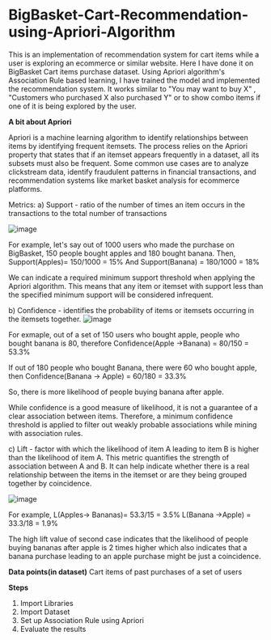 # BigBasket-Cart-Recommendation-using-Apriori-Algorithm

This is an implementation of recommendation system for cart items while a user is exploring an ecommerce or similar website. Here I have done it on BigBasket Cart items purchase dataset. Using Apriori algorithm's  Association Rule based learning, I have trained the model and implemented the recommendation system. It works similar to "You may want to buy X" , "Customers who purchased X also purchased Y" or to show combo items if one of it is being explored by the user.

**A bit about Apriori**

Apriori is a machine learning algorithm to identify relationships between items by identifying frequent itemsets. The process relies on the Apriori property that states that if an itemset appears frequently in a dataset, all its subsets must also be frequent. Some common use cases are to analyze clickstream data, identify fraudulent patterns in financial transactions, and recommendation systems like market basket analysis for ecommerce platforms.

Metrics:
a) Support - ratio of the number of times an item occurs in the transactions to the total number of transactions

![image](https://github.com/user-attachments/assets/a17d8ec0-a528-40d0-81d4-5b2f76f8351e)

For example, let's say out of 1000 users who made the purchase on BigBasket, 150 people bought apples and 180 bought banana. 
Then, Support(Apples)= 150/1000 = 15%
And Support(Banana) = 180/1000 = 18%

We can indicate a required minimum support threshold when applying the Apriori algorithm. This means that any item or itemset with support less than the specified minimum support will be considered infrequent.

b) Confidence - identifies the probability of items or itemsets occurring in the itemsets together. 
![image](https://github.com/user-attachments/assets/64bf0121-3276-4755-9c9e-c59b34402937)

For exmaple, out of a set of 150 users who bought apple, people who bought banana is 80, therefore
Confidence(Apple ->Banana) = 80/150 = 53.3%

If out of 180 people who bought Banana, there were 60 who bought apple,
then Confidence(Banana -> Apple) = 60/180 = 33.3%

So, there is more likelihood of people buying banana after apple.

While confidence is a good measure of likelihood, it is not a guarantee of a clear association between items. Therefore, a minimum confidence threshold is applied to filter out weakly probable associations while mining with association rules.

c) Lift - factor with which the likelihood of item A leading to item B is higher than the likelihood of item A. This metric quantifies the strength of association between A and B. It can help indicate whether there is a real relationship between the items in the itemset or are they being grouped together by coincidence. 

![image](https://github.com/user-attachments/assets/cc598b73-a20f-4bb7-a858-ff1b07c33773)

For example,
L(Apples-> Bananas)= 53.3/15 = 3.5%
L(Banana ->Apple) = 33.3/18 = 1.9%

The high lift value of second case indicates that the likelihood of people buying bananas after apple is 2 times higher which also indicates that a banana purchase leading to an apple purchase might be just a coincidence.


**Data points(in dataset)**
Cart items of past purchases of a set of users


**Steps**
1. Import Libraries
2. Import Dataset
4. Set up Association Rule using Apriori
5. Evaluate the results
